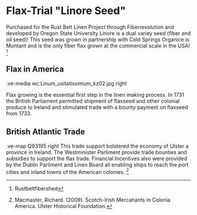 # Flax-Trial "Linore Seed"

Purchased for the Rust Belt Linen Project through Fiberrevolution and developed by Oregon State University Linore is a dual variey seed (fiber and oil seed)! This seed was grown in partnership with Cold Springs Organice is Montant and is the only fiber flax grown at the commercial scale in the USA! [^1]

## Flax in America

.ve-media wc:Linum_usitatissimum_kz02.jpg right

Flax growing is the essential first step in the linen making process. In 1731 the British Parliament permitted shipment of flaxseed and other colonial produce to Ireland and stimulated trade with a bounty payment on flaxseed from 1733. 

## British Atlantic Trade

.ve-map Q93195 right
This trade support bolstered the economy of Ulster a province in Ireland. The Westminister Parliment provide trade bounties and subsidies to support the flax trade. Financial Incentives also were provided by the Dublin Parliment and Linen Board all enabling ships to reach the port cities and inland towns of the American colonies. [^2]

[^1]: Rustbeltfibershed 
[^2]: Macmaster, Richard. (2009). Scotch-Irish Mercahants in Colonia America. Ulster Historical Foundation.